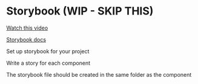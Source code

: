 # Storybook (WIP - SKIP THIS)

[Watch this video](https://www.youtube.com/watch?v=lWk5SntifCU&ab_channel=PortEXE)

[Storybook docs](https://storybook.js.org/docs/react/get-started/introduction)

Set up storybook for your project

Write a story for each component

The storybook file should be created in the same folder as the component
